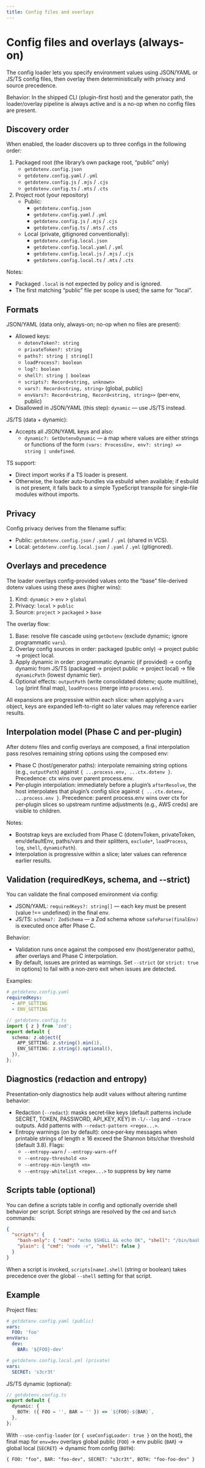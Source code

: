 ```yaml
---
title: Config files and overlays
---
```


# Config files and overlays (always-on)

The config loader lets you specify environment values using JSON/YAML or JS/TS config files, then overlay them deterministically with privacy and source precedence.

Behavior: In the shipped CLI (plugin-first host) and the generator path, the loader/overlay pipeline is always active and is a no-op when no config files are present.

## Discovery order

When enabled, the loader discovers up to three configs in the following order:

1. Packaged root (the library’s own package root, “public” only)
   - `getdotenv.config.json`
   - `getdotenv.config.yaml` / `.yml`
   - `getdotenv.config.js` / `.mjs` / `.cjs`
   - `getdotenv.config.ts` / `.mts` / `.cts`
2. Project root (your repository)
   - Public:
     - `getdotenv.config.json`
     - `getdotenv.config.yaml` / `.yml`
     - `getdotenv.config.js` / `.mjs` / `.cjs`
     - `getdotenv.config.ts` / `.mts` / `.cts`
   - Local (private, gitignored conventionally):
     - `getdotenv.config.local.json`
     - `getdotenv.config.local.yaml` / `.yml`
     - `getdotenv.config.local.js` / `.mjs` / `.cjs`
     - `getdotenv.config.local.ts` / `.mts` / `.cts`

Notes:

- Packaged `.local` is not expected by policy and is ignored.
- The first matching “public” file per scope is used; the same for “local”.

## Formats

JSON/YAML (data only, always-on; no-op when no files are present):

- Allowed keys:
  - `dotenvToken?: string`
  - `privateToken?: string`
  - `paths?: string | string[]`
  - `loadProcess?: boolean`
  - `log?: boolean`
  - `shell?: string | boolean`
  - `scripts?: Record<string, unknown>`
  - `vars?: Record<string, string>` (global, public)
  - `envVars?: Record<string, Record<string, string>>` (per-env, public)
- Disallowed in JSON/YAML (this step): `dynamic` — use JS/TS instead.

JS/TS (data + dynamic):

- Accepts all JSON/YAML keys and also:
  - `dynamic?: GetDotenvDynamic` — a map where values are either strings or functions of the form `(vars: ProcessEnv, env?: string) => string | undefined`.

TS support:

- Direct import works if a TS loader is present.
- Otherwise, the loader auto-bundles via esbuild when available; if esbuild is not present, it falls back to a simple TypeScript transpile for single-file modules without imports.

## Privacy

Config privacy derives from the filename suffix:

- Public: `getdotenv.config.json` / `.yaml` / `.yml` (shared in VCS).
- Local: `getdotenv.config.local.json` / `.yaml` / `.yml` (gitignored).

## Overlays and precedence

The loader overlays config-provided values onto the “base” file-derived dotenv values using these axes (higher wins):

1. Kind: `dynamic` > `env` > `global`
2. Privacy: `local` > `public`
3. Source: `project` > `packaged` > `base`

The overlay flow:

1. Base: resolve file cascade using `getDotenv` (exclude dynamic; ignore programmatic `vars`).
2. Overlay config sources in order: packaged (public only) → project public → project local.
3. Apply dynamic in order: programmatic dynamic (if provided) → config dynamic from JS/TS (packaged → project public → project local) → file `dynamicPath` (lowest dynamic tier).
4. Optional effects: `outputPath` (write consolidated dotenv; quote multiline), `log` (print final map), `loadProcess` (merge into `process.env`).

All expansions are progressive within each slice: when applying a `vars` object, keys are expanded left-to-right so later values may reference earlier results.

## Interpolation model (Phase C and per‑plugin)

After dotenv files and config overlays are composed, a final interpolation pass resolves remaining string options using the composed env:

- Phase C (host/generator paths): interpolate remaining string options (e.g., `outputPath`) against `{ ...process.env, ...ctx.dotenv }`. Precedence: ctx wins over parent process.env.
- Per‑plugin interpolation: immediately before a plugin’s `afterResolve`, the host interpolates that plugin’s config slice against `{ ...ctx.dotenv, ...process.env }`. Precedence: parent process.env wins over ctx for per‑plugin slices so upstream runtime adjustments (e.g., AWS creds) are visible to children.

Notes:

- Bootstrap keys are excluded from Phase C (dotenvToken, privateToken, env/defaultEnv, paths/vars and their splitters, `exclude*`, `loadProcess`, `log`, `shell`, `dynamicPath`).
- Interpolation is progressive within a slice; later values can reference earlier results.

## Validation (requiredKeys, schema, and --strict)

You can validate the final composed environment via config:

- JSON/YAML: `requiredKeys?: string[]` — each key must be present (value !== undefined) in the final env.
- JS/TS: `schema?: ZodSchema` — a Zod schema whose `safeParse(finalEnv)` is executed once after Phase C.

Behavior:

- Validation runs once against the composed env (host/generator paths), after overlays and Phase C interpolation.
- By default, issues are printed as warnings. Set `--strict` (or `strict: true` in options) to fail with a non‑zero exit when issues are detected.

Examples:

```yaml
# getdotenv.config.yaml
requiredKeys:
  - APP_SETTING
  - ENV_SETTING
```

```ts
// getdotenv.config.ts
import { z } from 'zod';
export default {
  schema: z.object({
    APP_SETTING: z.string().min(1),
    ENV_SETTING: z.string().optional(),
  }),
};
```

## Diagnostics (redaction and entropy)

Presentation‑only diagnostics help audit values without altering runtime behavior:

- Redaction (`--redact`): masks secret‑like keys (default patterns include SECRET, TOKEN, PASSWORD, API_KEY, KEY) in `-l/--log` and `--trace` outputs. Add patterns with `--redact-pattern <regex...>`.
- Entropy warnings (on by default): once‑per‑key messages when printable strings of length ≥ 16 exceed the Shannon bits/char threshold (default 3.8). Flags:
  - `--entropy-warn` / `--entropy-warn-off`
  - `--entropy-threshold <n>`
  - `--entropy-min-length <n>`
  - `--entropy-whitelist <regex...>` to suppress by key name

## Scripts table (optional)

You can define a scripts table in config and optionally override shell behavior per script. Script strings are resolved by the `cmd` and `batch` commands:

```json
{
  "scripts": {
    "bash-only": { "cmd": "echo $SHELL && echo OK", "shell": "/bin/bash" },
    "plain": { "cmd": "node -v", "shell": false }
  }
}
```

When a script is invoked, `scripts[name].shell` (string or boolean) takes precedence over the global `--shell` setting for that script.

## Example

Project files:

```yaml
# getdotenv.config.yaml (public)
vars:
  FOO: 'foo'
envVars:
  dev:
    BAR: '${FOO}-dev'
```

```yaml
# getdotenv.config.local.yml (private)
vars:
  SECRET: 's3cr3t'
```

JS/TS dynamic (optional):

```ts
// getdotenv.config.ts
export default {
  dynamic: {
    BOTH: ({ FOO = '', BAR = '' }) => `${FOO}-${BAR}`,
  },
};
```

With `--use-config-loader` (or `{ useConfigLoader: true }` on the host), the final map for `env=dev` overlays global public (`FOO`) → env public (`BAR`) → global local (`SECRET`) → dynamic from config (`BOTH`):

```
{ FOO: "foo", BAR: "foo-dev", SECRET: "s3cr3t", BOTH: "foo-foo-dev" }
```
